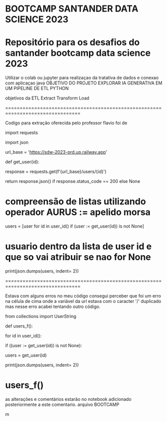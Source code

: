 # BOOTCAMP SANTANDER DATA SCIENCE 2023

Repositório para os desafios do santander bootcamp data science 2023
================================================================================

Utilizar o colab ou jupyter para realizaçao da tratativa de dados e conexao com aplicaçao java 
OBJETIVO DO PROJETO EXPLORAR IA GENERATIVA EM UM PIPELINE DE ETL PYTHON

objetivos da ETL
Extract
Transform
Load

================================================================================


Codigo para extração oferecida pelo professor flavio
foi de 


import requests

import json

url_base = 'https://sdw-2023-prd.up.railway.app'

def get_user(id):
  
  response = requests.get(f'{url_base}/users/{id}')
  
  return response.json() if response.status_code == 200 else None

# compreensão de listas utilizando operador AURUS := apelido morsa


users = [user for id in user_id() if (user := get_user(id)) is not None]


# usuario dentro da lista de user id e que so vai atribuir se nao for None

print(json.dumps(users, indent= 2))


================================================================================

Estava com alguns erros no meu código consegui perceber que foi um erro na célula de cima onde a variável da url estava com o caracter '/' duplicado
mas nesse erro acabei tentando outro código.

from collections import UserString

def users_f():
 
  for id in user_id():
    
  if ((user := get_user(id)) is not None):
      
  users = get_user(id)
  
  print(json.dumps(users, indent= 2))

users_f()
================================================================================
as alterações e comentários estarão no notebook adicionado posteriormente a este comentario.
arquivo BOOTCAMP









m
